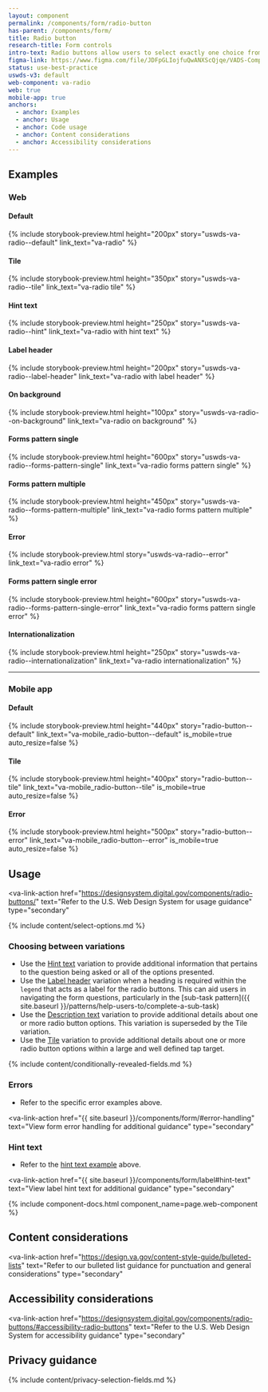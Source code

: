 ```yaml
---
layout: component
permalink: /components/form/radio-button
has-parent: /components/form/
title: Radio button
research-title: Form controls
intro-text: Radio buttons allow users to select exactly one choice from a group.
figma-link: https://www.figma.com/file/JDFpGLIojfuQwANXScQjqe/VADS-Component-Examples?type=design&node-id=1373%3A86693&mode=design&t=h9BoxMWwcHe2DhUd-1
status: use-best-practice
uswds-v3: default
web-component: va-radio
web: true
mobile-app: true
anchors:
  - anchor: Examples
  - anchor: Usage
  - anchor: Code usage
  - anchor: Content considerations
  - anchor: Accessibility considerations
---
```


## Examples

### Web

#### Default

{% include storybook-preview.html height="200px" story="uswds-va-radio--default" link_text="va-radio" %}

#### Tile

{% include storybook-preview.html height="350px" story="uswds-va-radio--tile" link_text="va-radio tile" %}

#### Hint text

{% include storybook-preview.html height="250px" story="uswds-va-radio--hint" link_text="va-radio with hint text" %}

#### Label header

{% include storybook-preview.html height="200px" story="uswds-va-radio--label-header" link_text="va-radio with label header" %}

#### On background

{% include storybook-preview.html height="100px" story="uswds-va-radio--on-background" link_text="va-radio on background" %}

#### Forms pattern single

{% include storybook-preview.html height="600px" story="uswds-va-radio--forms-pattern-single" link_text="va-radio forms pattern single" %}

#### Forms pattern multiple

{% include storybook-preview.html height="450px" story="uswds-va-radio--forms-pattern-multiple" link_text="va-radio forms pattern multiple" %}

#### Error

{% include storybook-preview.html story="uswds-va-radio--error" link_text="va-radio error" %}

#### Forms pattern single error

{% include storybook-preview.html height="600px" story="uswds-va-radio--forms-pattern-single-error" link_text="va-radio forms pattern single error" %}

#### Internationalization

{% include storybook-preview.html height="250px" story="uswds-va-radio--internationalization" link_text="va-radio internationalization" %}

---

### Mobile app

#### Default

{% include storybook-preview.html height="440px" story="radio-button--default" link_text="va-mobile_radio-button--default" is_mobile=true auto_resize=false %}

#### Tile

{% include storybook-preview.html height="400px" story="radio-button--tile" link_text="va-mobile_radio-button--tile" is_mobile=true auto_resize=false %}

#### Error

{% include storybook-preview.html height="500px" story="radio-button--error" link_text="va-mobile_radio-button--error" is_mobile=true auto_resize=false %}

## Usage

<va-link-action
  href="https://designsystem.digital.gov/components/radio-buttons/"
  text="Refer to the U.S. Web Design System for usage guidance"
  type="secondary"
></va-link-action>

{% include content/select-options.md %}

### Choosing between variations

* Use the [Hint text](#hint-text) variation to provide additional information that pertains to the question being asked or all of the options presented.
* Use the [Label header](#label-header) variation when a heading is required within the `legend` that acts as a label for the radio buttons. This can aid users in navigating the form questions, particularly in the [sub-task pattern]({{ site.baseurl }}/patterns/help-users-to/complete-a-sub-task)
* Use the [Description text](#description-text) variation to provide additional details about one or more radio button options. This variation is superseded by the Tile variation.
* Use the [Tile](#tile) variation to provide additional details about one or more radio button options within a large and well defined tap target.

{% include content/conditionally-revealed-fields.md %}

### Errors

* Refer to the specific error examples above.

<va-link-action
  href="{{ site.baseurl }}/components/form/#error-handling"
  text="View form error handling for additional guidance"
  type="secondary"
></va-link-action>

### Hint text

* Refer to the [hint text example](#hint-text) above.

<va-link-action
  href="{{ site.baseurl }}/components/form/label#hint-text"
  text="View label hint text for additional guidance"
  type="secondary"
></va-link-action>

{% include component-docs.html component_name=page.web-component %}

## Content considerations

<va-link-action
  href="https://design.va.gov/content-style-guide/bulleted-lists"
  text="Refer to our bulleted list guidance for punctuation and general considerations"
  type="secondary"
></va-link-action>

## Accessibility considerations

<va-link-action
  href="https://designsystem.digital.gov/components/radio-buttons/#accessibility-radio-buttons"
  text="Refer to the U.S. Web Design System for accessibility guidance"
  type="secondary"
></va-link-action>

## Privacy guidance 
 
{% include content/privacy-selection-fields.md %}
